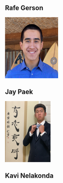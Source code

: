 ## Rafe Gerson

<img src="https://raw.githubusercontent.com/gman-ui/ECE196Project/main/website/site_resources/RafeGerson.jpg" width="175" height="200">

## Jay Paek

<img src="https://raw.githubusercontent.com/gman-ui/ECE196Project/main/website/site_resources/JayPaek.jpg" width="150" height="200">

## Kavi Nelakonda
